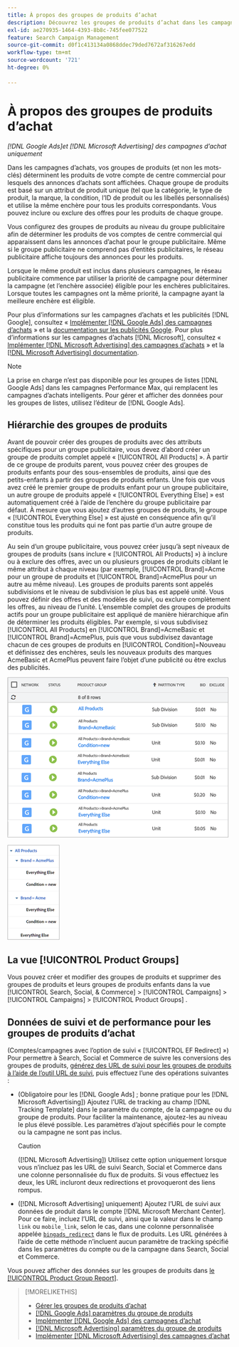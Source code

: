```yaml
---
title: À propos des groupes de produits d’achat
description: Découvrez les groupes de produits d’achat dans les campagnes d’achat.
exl-id: ae270935-1464-4393-8b8c-745fee077522
feature: Search Campaign Management
source-git-commit: d0f1c413134a0868ddec79ded7672af316267edd
workflow-type: tm+mt
source-wordcount: '721'
ht-degree: 0%

---
```


# À propos des groupes de produits d’achat

*[!DNL Google Ads]et [!DNL Microsoft Advertising] des campagnes d’achat uniquement*

Dans les campagnes d’achats, vos groupes de produits (et non les mots-clés) déterminent les produits de votre compte de centre commercial pour lesquels des annonces d’achats sont affichées. Chaque groupe de produits est basé sur un attribut de produit unique (tel que la catégorie, le type de produit, la marque, la condition, l’ID de produit ou les libellés personnalisés) et utilise la même enchère pour tous les produits correspondants. Vous pouvez inclure ou exclure des offres pour les produits de chaque groupe.

Vous configurez des groupes de produits au niveau du groupe publicitaire afin de déterminer les produits de vos comptes de centre commercial qui apparaissent dans les annonces d’achat pour le groupe publicitaire. Même si le groupe publicitaire ne comprend pas d’entités publicitaires, le réseau publicitaire affiche toujours des annonces pour les produits.

Lorsque le même produit est inclus dans plusieurs campagnes, le réseau publicitaire commence par utiliser la priorité de campagne pour déterminer la campagne (et l’enchère associée) éligible pour les enchères publicitaires. Lorsque toutes les campagnes ont la même priorité, la campagne ayant la meilleure enchère est éligible.

Pour plus d’informations sur les campagnes d’achats et les publicités [!DNL Google], consultez « [Implémenter [!DNL Google Ads] des campagnes d’achats](/help/search-social-commerce/campaign-management/special-workflows/google-shopping-campaigns.md) » et la [documentation sur les publicités Google](https://support.google.com/google-ads/answer/3455481?visit_id=638205553638977410-2592024034&rd=1). Pour plus d’informations sur les campagnes d’achats [!DNL Microsoft], consultez « [Implémenter [!DNL Microsoft Advertising] des campagnes d’achats](/help/search-social-commerce/campaign-management/special-workflows/microsoft-shopping-campaigns.md) » et la [[!DNL Microsoft Advertising] documentation](https://help.bingads.microsoft.com/#apex/3/en/50903/1-500).

>[!NOTE]
>
>La prise en charge n’est pas disponible pour les groupes de listes [!DNL Google Ads] dans les campagnes Performance Max, qui remplacent les campagnes d’achats intelligents. Pour gérer et afficher des données pour les groupes de listes, utilisez l’éditeur de [!DNL Google Ads].

## Hiérarchie des groupes de produits

Avant de pouvoir créer des groupes de produits avec des attributs spécifiques pour un groupe publicitaire, vous devez d’abord créer un groupe de produits complet appelé « [!UICONTROL All Products] ». À partir de ce groupe de produits parent, vous pouvez créer des groupes de produits enfants pour des sous-ensembles de produits, ainsi que des petits-enfants à partir des groupes de produits enfants. Une fois que vous avez créé le premier groupe de produits enfant pour un groupe publicitaire, un autre groupe de produits appelé « [!UICONTROL Everything Else] » est automatiquement créé à l’aide de l’enchère du groupe publicitaire par défaut. À mesure que vous ajoutez d’autres groupes de produits, le groupe « [!UICONTROL Everything Else] » est ajusté en conséquence afin qu’il constitue tous les produits qui ne font pas partie d’un autre groupe de produits.

Au sein d’un groupe publicitaire, vous pouvez créer jusqu’à sept niveaux de groupes de produits (sans inclure « [!UICONTROL All Products] ») à inclure ou à exclure des offres, avec un ou plusieurs groupes de produits ciblant le même attribut à chaque niveau (par exemple, [!UICONTROL Brand]=Acme pour un groupe de produits et [!UICONTROL Brand]=AcmePlus pour un autre au même niveau). Les groupes de produits parents sont appelés subdivisions et le niveau de subdivision le plus bas est appelé unité. Vous pouvez définir des offres et des modèles de suivi, ou exclure complètement les offres, au niveau de l’unité. L’ensemble complet des groupes de produits actifs pour un groupe publicitaire est appliqué de manière hiérarchique afin de déterminer les produits éligibles. Par exemple, si vous subdivisez [!UICONTROL All Products] en [!UICONTROL Brand]=AcmeBasic et [!UICONTROL Brand]=AcmePlus, puis que vous subdivisez davantage chacun de ces groupes de produits en [!UICONTROL Condition]=Nouveau et définissez des enchères, seuls les nouveaux produits des marques AcmeBasic et AcmePlus peuvent faire l’objet d’une publicité ou être exclus des publicités.

![Exemple d’ensemble de groupes ](/help/search-social-commerce/assets/product-group-list.png " produitsExemple d’ensemble de groupes de produits")

![Exemple de hiérarchie de groupe de produits](/help/search-social-commerce/assets/product-group-tree.png "Exemple de hiérarchie de groupe de produits")

## La vue [!UICONTROL Product Groups]

Vous pouvez créer et modifier des groupes de produits et supprimer des groupes de produits et leurs groupes de produits enfants dans la vue [!UICONTROL Search, Social, & Commerce] > [!UICONTROL Campaigns] > [!UICONTROL Campaigns] > [!UICONTROL Product Groups] .

## Données de suivi et de performance pour les groupes de produits d’achat

(Comptes/campagnes avec l’option de suivi « [!UICONTROL EF Redirect] ») Pour permettre à Search, Social et Commerce de suivre les conversions des groupes de produits, [générez des URL de suivi pour les groupes de produits à l’aide de l’outil URL de suivi](/help/search-social-commerce/tools/click-tracking-url-generate.md), puis effectuez l’une des opérations suivantes :

* (Obligatoire pour les [!DNL Google Ads] ; bonne pratique pour les [!DNL Microsoft Advertising]) Ajoutez l’URL de tracking au champ [!DNL Tracking Template] dans le paramètre du compte, de la campagne ou du groupe de produits. Pour faciliter la maintenance, ajoutez-les au niveau le plus élevé possible. Les paramètres d’ajout spécifiés pour le compte ou la campagne ne sont pas inclus.

  >[!CAUTION]
  >
  >([!DNL Microsoft Advertising]) Utilisez cette option uniquement lorsque vous n’incluez pas les URL de suivi Search, Social et Commerce dans une colonne personnalisée du flux de produits. Si vous effectuez les deux, les URL incluront deux redirections et provoqueront des liens rompus.

* ([!DNL Microsoft Advertising] uniquement) Ajoutez l’URL de suivi aux données de produit dans le compte [!DNL Microsoft Merchant Center]. Pour ce faire, incluez l’URL de suivi, ainsi que la valeur dans le champ `link` ou `mobile_link`, selon le cas, dans une colonne personnalisée appelée [`bingads_redirect`](https://help.ads.microsoft.com/#apex/3/en/51084/0) dans le flux de produits. Les URL générées à l’aide de cette méthode n’incluent aucun paramètre de tracking spécifié dans les paramètres du compte ou de la campagne dans Search, Social et Commerce.

Vous pouvez afficher des données sur les groupes de produits dans [le [!UICONTROL Product Group Report]](/help/search-social-commerce/reports/management/basic-advanced/product-group-report.md).

>[!MORELIKETHIS]
>
>* [Gérer les groupes de produits d’achat](product-group-manage.md)
>* [[!DNL Google Ads] paramètres du groupe de produits](product-group-settings-google.md)
>* [Implémenter [!DNL Google Ads] des campagnes d’achat](/help/search-social-commerce/campaign-management/special-workflows/google-shopping-campaigns.md)
>* [[!DNL Microsoft Advertising] paramètres du groupe de produits](product-group-settings-microsoft.md)
>* [Implémenter [!DNL Microsoft Advertising] des campagnes d’achat](/help/search-social-commerce/campaign-management/special-workflows/microsoft-shopping-campaigns.md)
